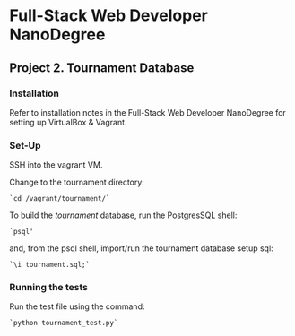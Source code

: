 
# Full-Stack Web Developer NanoDegree

## Project 2. Tournament Database

### Installation

Refer to installation notes in the Full-Stack Web Developer NanoDegree for setting up VirtualBox & Vagrant.

### Set-Up

SSH into the vagrant VM.

Change to the tournament directory: 

	`cd /vagrant/tournament/`

To build the _tournament_ database, run the PostgresSQL shell:

	`psql'

and, from the psql shell, import/run the tournament database setup sql:

	`\i tournament.sql;`

### Running the tests

Run the test file using the command:

	`python tournament_test.py`
